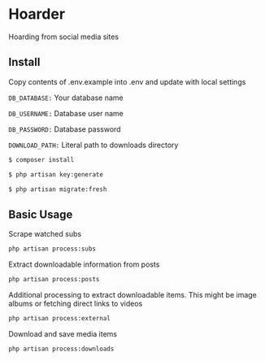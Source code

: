 # Hoarder

Hoarding from social media sites

## Install

Copy contents of .env.example into .env and update with local settings

`DB_DATABASE:` Your database name

`DB_USERNAME:` Database user name

`DB_PASSWORD:` Database password

`DOWNLOAD_PATH:` Literal path to downloads directory

```bash
$ composer install
```

```bash
$ php artisan key:generate
```

```bash
$ php artisan migrate:fresh
```

## Basic Usage

Scrape watched subs

```bash
php artisan process:subs
```

Extract downloadable information from posts

```bash
php artisan process:posts
```

Additional processing to extract downloadable items.
This might be image albums or fetching direct links to videos

```bash
php artisan process:external
```

Download and save media items

```bash
php artisan process:downloads
```

